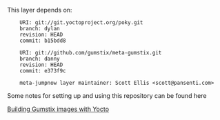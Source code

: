 This layer depends on:

        URI: git://git.yoctoproject.org/poky.git
        branch: dylan
        revision: HEAD
        commit: b15bdd8

        URI: git://github.com/gumstix/meta-gumstix.git
        branch: danny
        revision: HEAD
        commit: e373f9c

        meta-jumpnow layer maintainer: Scott Ellis <scott@pansenti.com>

Some notes for setting up and using this repository can be found here 

[Building Gumstix images with Yocto](http://www.jumpnowtek.com/index.php?option=com_content&view=article&id=85)

